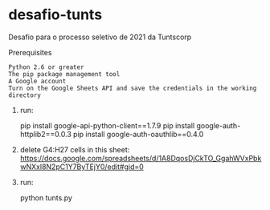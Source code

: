 # desafio-tunts
Desafio para o processo seletivo de 2021 da Tuntscorp

Prerequisites

    Python 2.6 or greater
    The pip package management tool
    A Google account
    Turn on the Google Sheets API and save the credentials in the working directory
1) run: 

    pip install google-api-python-client==1.7.9
    pip install google-auth-httplib2==0.0.3
    pip install google-auth-oauthlib==0.4.0
2) delete G4:H27 cells in this sheet: https://docs.google.com/spreadsheets/d/1A8DqosDjCkTO_GgahWVxPbkwNXxl8N2pC1Y7ByTEjY0/edit#gid=0
3) run: 

    python tunts.py
